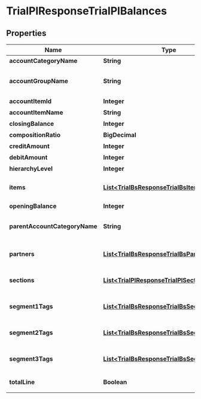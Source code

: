 

# TrialPlResponseTrialPlBalances


## Properties

Name | Type | Description | Notes
------------ | ------------- | ------------- | -------------
**accountCategoryName** | **String** | 勘定科目カテゴリー名 |  [optional]
**accountGroupName** | **String** | 決算書表示名(account_item_display_type:group指定時に決算書表示名の時のみ含まれる) |  [optional]
**accountItemId** | **Integer** | 勘定科目ID(勘定科目の時のみ含まれる) |  [optional]
**accountItemName** | **String** | 勘定科目名(勘定科目の時のみ含まれる) |  [optional]
**closingBalance** | **Integer** | 期末残高 |  [optional]
**compositionRatio** | **BigDecimal** | 構成比 |  [optional]
**creditAmount** | **Integer** | 貸方金額 |  [optional]
**debitAmount** | **Integer** | 借方金額 |  [optional]
**hierarchyLevel** | **Integer** | 階層レベル |  [optional]
**items** | [**List&lt;TrialBsResponseTrialBsItems&gt;**](TrialBsResponseTrialBsItems.md) | breakdown_display_type:item, account_item_display_type:account_item指定時のみ含まれる |  [optional]
**openingBalance** | **Integer** | 期首残高 |  [optional]
**parentAccountCategoryName** | **String** | 上位勘定科目カテゴリー名(勘定科目カテゴリーの時のみ、上層が存在する場合含まれる) |  [optional]
**partners** | [**List&lt;TrialBsResponseTrialBsPartners&gt;**](TrialBsResponseTrialBsPartners.md) | breakdown_display_type:partner, account_item_display_type:account_item指定時のみ含まれる |  [optional]
**sections** | [**List&lt;TrialPlResponseTrialPlSections&gt;**](TrialPlResponseTrialPlSections.md) | breakdown_display_type:section, account_item_display_type:account_item指定時のみ含まれる |  [optional]
**segment1Tags** | [**List&lt;TrialBsResponseTrialBsSegment1Tags&gt;**](TrialBsResponseTrialBsSegment1Tags.md) | breakdown_display_type:segment_1_tag, account_item_display_type:account_item指定時のみ含まれる |  [optional]
**segment2Tags** | [**List&lt;TrialBsResponseTrialBsSegment2Tags&gt;**](TrialBsResponseTrialBsSegment2Tags.md) | breakdown_display_type:segment_2_tag, account_item_display_type:account_item指定時のみ含まれる |  [optional]
**segment3Tags** | [**List&lt;TrialBsResponseTrialBsSegment3Tags&gt;**](TrialBsResponseTrialBsSegment3Tags.md) | breakdown_display_type:segment_3_tag, account_item_display_type:account_item指定時のみ含まれる |  [optional]
**totalLine** | **Boolean** | 合計行(勘定科目カテゴリーの時のみ含まれる) |  [optional]



